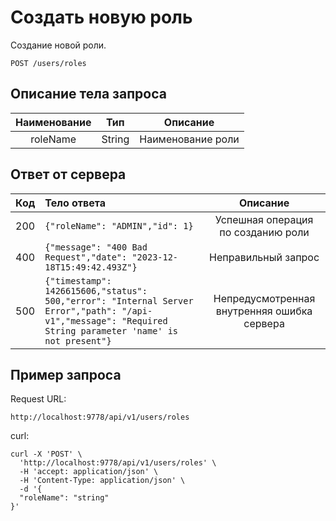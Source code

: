 # Создать новую роль
Создание новой роли.
```
POST /users/roles
```
## Описание тела запроса
| Наименование |  Тип   |      Описание      |
|:------------:|:------:|:------------------:|
|   roleName   | String | Наименование роли  |

## Ответ от сервера
| Код | Тело ответа                                                                                                                                                    |                  Описание                   |
|:---:|:---------------------------------------------------------------------------------------------------------------------------------------------------------------|:-------------------------------------------:|
| 200 | ```{"roleName": "ADMIN","id": 1}```                                                                                                                            |     Успешная операция по созданию роли      |
| 400 | ```{"message": "400 Bad Request","date": "2023-12-18T15:49:42.493Z"}```                                                                                        |             Неправильный запрос             |
| 500 | ```{"timestamp": 1426615606,"status": 500,"error": "Internal Server Error","path": "/api-v1","message": "Required String parameter 'name' is not present"}```  | Непредусмотренная внутренняя ошибка сервера |
## Пример запроса
Request URL:
```
http://localhost:9778/api/v1/users/roles
```
curl:
```
curl -X 'POST' \
  'http://localhost:9778/api/v1/users/roles' \
  -H 'accept: application/json' \
  -H 'Content-Type: application/json' \
  -d '{
  "roleName": "string"
}'
```